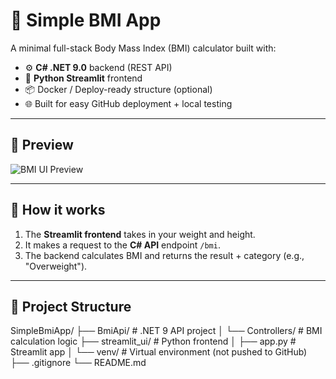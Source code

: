 # 🧮 Simple BMI App

A minimal full-stack Body Mass Index (BMI) calculator built with:

- ⚙️ **C# .NET 9.0** backend (REST API)
- 🧼 **Python Streamlit** frontend
- 📦 Docker / Deploy-ready structure (optional)
- 🌐 Built for easy GitHub deployment + local testing

---

## 📸 Preview

![BMI UI Preview](https://via.placeholder.com/700x300.png?text=Simple+BMI+App+Preview)

---

## 🚀 How it works

1. The **Streamlit frontend** takes in your weight and height.
2. It makes a request to the **C# API** endpoint `/bmi`.
3. The backend calculates BMI and returns the result + category (e.g., "Overweight").

---

## 📁 Project Structure

SimpleBmiApp/
├── BmiApi/ # .NET 9 API project
│ └── Controllers/ # BMI calculation logic
├── streamlit_ui/ # Python frontend
│ ├── app.py # Streamlit app
│ └── venv/ # Virtual environment (not pushed to GitHub)
├── .gitignore
└── README.md

